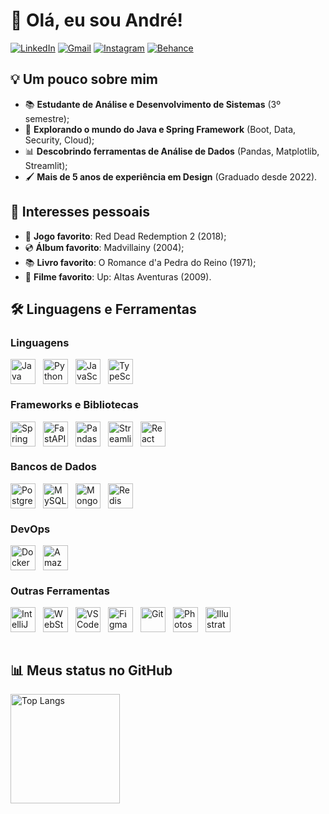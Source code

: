# 👋 Olá, eu sou André!

[![LinkedIn](https://img.shields.io/static/v1?message=LinkedIn&logo=linkedin&label=&color=0077B5&logoColor=white&labelColor=&style=for-the-badge)](https://www.linkedin.com/in/andrezicatti/)
[![Gmail](https://img.shields.io/static/v1?message=Gmail&logo=gmail&label=&color=D14836&logoColor=white&labelColor=&style=for-the-badge)](mailto:andrezicatti@gmail.com)
[![Instagram](https://img.shields.io/static/v1?message=Instagram&logo=instagram&label=&color=E4405F&logoColor=white&labelColor=&style=for-the-badge)](https://www.instagram.com/andre_zktt/)
[![Behance](https://img.shields.io/static/v1?message=Behance&logo=behance&label=&color=1769ff&logoColor=white&labelColor=&style=for-the-badge)](https://www.behance.net/andrezicatti)

## 💡 Um pouco sobre mim

- 📚 **Estudante de Análise e Desenvolvimento de Sistemas** (3º semestre);
- 🌱 **Explorando o mundo do Java e Spring Framework** (Boot, Data, Security, Cloud);
- 📊 **Descobrindo ferramentas de Análise de Dados** (Pandas, Matplotlib, Streamlit);
- 🖌️ **Mais de 5 anos de experiência em Design** (Graduado desde 2022).

## 🎯 Interesses pessoais

- 👾 **Jogo favorito**: Red Dead Redemption 2 (2018);  
- 💿 **Álbum favorito**: Madvillainy (2004);  
- 📚 **Livro favorito**: O Romance d'a Pedra do Reino (1971);  
- 🍿 **Filme favorito**: Up: Altas Aventuras (2009).

## 🛠️ Linguagens e Ferramentas

### Linguagens
<div style="display: flex; align-items: center;">
  <img src="https://cdn.jsdelivr.net/gh/devicons/devicon/icons/java/java-original.svg" height="40" alt="Java" />
  <img width="12" />
  <img src="https://cdn.jsdelivr.net/gh/devicons/devicon/icons/python/python-original.svg" height="40" alt="Python" />
  <img width="12" />
  <img src="https://cdn.jsdelivr.net/gh/devicons/devicon/icons/javascript/javascript-original.svg" height="40" alt="JavaScript" />
  <img width="12" />
  <img src="https://cdn.jsdelivr.net/gh/devicons/devicon/icons/typescript/typescript-original.svg" height="40" alt="TypeScript" />
  <img width="12" />
</div>

### Frameworks e Bibliotecas
<div style="display: flex; align-items: center;">
  <img src="https://cdn.jsdelivr.net/gh/devicons/devicon/icons/spring/spring-original.svg" height="40" alt="Spring Framework" />
  <img width="12" />
  <img src="https://cdn.jsdelivr.net/gh/devicons/devicon/icons/fastapi/fastapi-original.svg" height="40" alt="FastAPI" />
  <img width="12" />
  <img src="https://cdn.jsdelivr.net/gh/devicons/devicon/icons/pandas/pandas-original.svg" height="40" alt="Pandas" />
  <img width="12" />
  <img src="https://cdn.jsdelivr.net/gh/devicons/devicon/icons/streamlit/streamlit-original.svg" height="40" alt="Streamlit" />
  <img width="12" />
  <!-- <img src="https://cdn.jsdelivr.net/gh/devicons/devicon/icons/django/django-plain.svg" height="40" alt="Django Framework" />
  <img width="12" /> -->
  <img src="https://cdn.jsdelivr.net/gh/devicons/devicon/icons/react/react-original.svg" height="40" alt="React" />
  <img width="12" />
</div>

### Bancos de Dados

<div style="display: flex; align-items: center;">
  <img src="https://cdn.jsdelivr.net/gh/devicons/devicon@latest/icons/postgresql/postgresql-original.svg" height="40" alt="PostgreSQL" />
  <img width="12" />
  <img src="https://cdn.jsdelivr.net/gh/devicons/devicon@latest/icons/mysql/mysql-original.svg" height="40" alt="MySQL" />
  <img width="12" />
  <img src="https://cdn.jsdelivr.net/gh/devicons/devicon@latest/icons/mongodb/mongodb-original.svg" height="40" alt="MongoDB" />
  <img width="12" />
  <img src="https://cdn.jsdelivr.net/gh/devicons/devicon@latest/icons/redis/redis-original.svg" height="40" alt="Redis" />
  <img width="12" />
</div>

### DevOps
<div style="display: flex; align-items: center;">
  <img src="https://cdn.jsdelivr.net/gh/devicons/devicon/icons/docker/docker-original.svg" height="40" alt="Docker" />
  <img width="12" />
  <img src="https://cdn.jsdelivr.net/gh/devicons/devicon@latest/icons/amazonwebservices/amazonwebservices-original-wordmark.svg" height="40" alt="Amazon Web Services" />
</div>

### Outras Ferramentas
<div style="display: flex; align-items: center;">
  <img src="https://cdn.jsdelivr.net/gh/devicons/devicon/icons/intellij/intellij-original.svg" height="40" alt="IntelliJ" />
  <img width="12" />
  <img src="https://cdn.jsdelivr.net/gh/devicons/devicon/icons/webstorm/webstorm-original.svg" height="40" alt="WebStorm" />
  <img width="12" />
  <img src="https://cdn.jsdelivr.net/gh/devicons/devicon/icons/vscode/vscode-original.svg" height="40" alt="VSCode" />
  <img width="12" />
  <img src="https://cdn.jsdelivr.net/gh/devicons/devicon/icons/figma/figma-original.svg" height="40" alt="Figma" />
  <img width="12" />
  <img src="https://cdn.jsdelivr.net/gh/devicons/devicon/icons/git/git-original.svg" height="40" alt="Git" />
  <img width="12" />
  <img src="https://cdn.jsdelivr.net/gh/devicons/devicon@latest/icons/photoshop/photoshop-original.svg" height="40" alt="Photoshop" />
  <img width="12" />
  <img src="https://cdn.jsdelivr.net/gh/devicons/devicon@latest/icons/illustrator/illustrator-original.svg" height="40" alt="Illustrator" />
</div>

</br>

## 📊 Meus status no GitHub

<div align="left">
  <img src="https://github-readme-stats.vercel.app/api/top-langs?username=andrezktt&locale=en&hide_title=false&layout=compact&card_width=400&langs_count=6&theme=tokyonight&hide_border=false&order=2" height="175" alt="Top Langs" />
</div>
